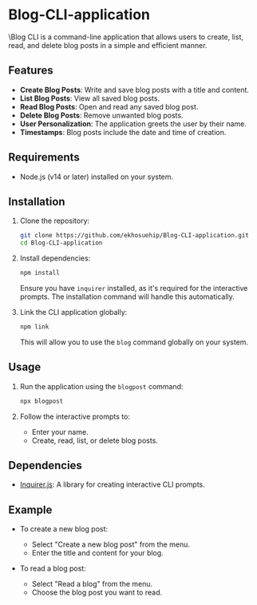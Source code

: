 # Blog-CLI-application

\Blog CLI is a command-line application that allows users to create, list, read, and delete blog posts in a simple and efficient manner.

## Features
- **Create Blog Posts**: Write and save blog posts with a title and content.
- **List Blog Posts**: View all saved blog posts.
- **Read Blog Posts**: Open and read any saved blog post.
- **Delete Blog Posts**: Remove unwanted blog posts.
- **User Personalization**: The application greets the user by their name.
- **Timestamps**: Blog posts include the date and time of creation.

## Requirements

- Node.js (v14 or later) installed on your system.

## Installation

1. Clone the repository:

   ```bash
   git clone https://github.com/ekhosuehip/Blog-CLI-application.git
   cd Blog-CLI-application
   ```

2. Install dependencies:

   ```bash
   npm install
   ```

   Ensure you have `inquirer` installed, as it's required for the interactive prompts. The installation command will handle this automatically.

3. Link the CLI application globally:

   ```bash
   npm link
   ```

   This will allow you to use the `blog` command globally on your system.

## Usage

1. Run the application using the `blogpost` command:

   ```bash
   npx blogpost
   ```

2. Follow the interactive prompts to:

   - Enter your name.
   - Create, read, list, or delete blog posts.

## Dependencies

- [Inquirer.js](https://www.npmjs.com/package/inquirer): A library for creating interactive CLI prompts.

## Example

- To create a new blog post:
  - Select "Create a new blog post" from the menu.
  - Enter the title and content for your blog.

- To read a blog post:
  - Select "Read a blog" from the menu.
  - Choose the blog post you want to read.
